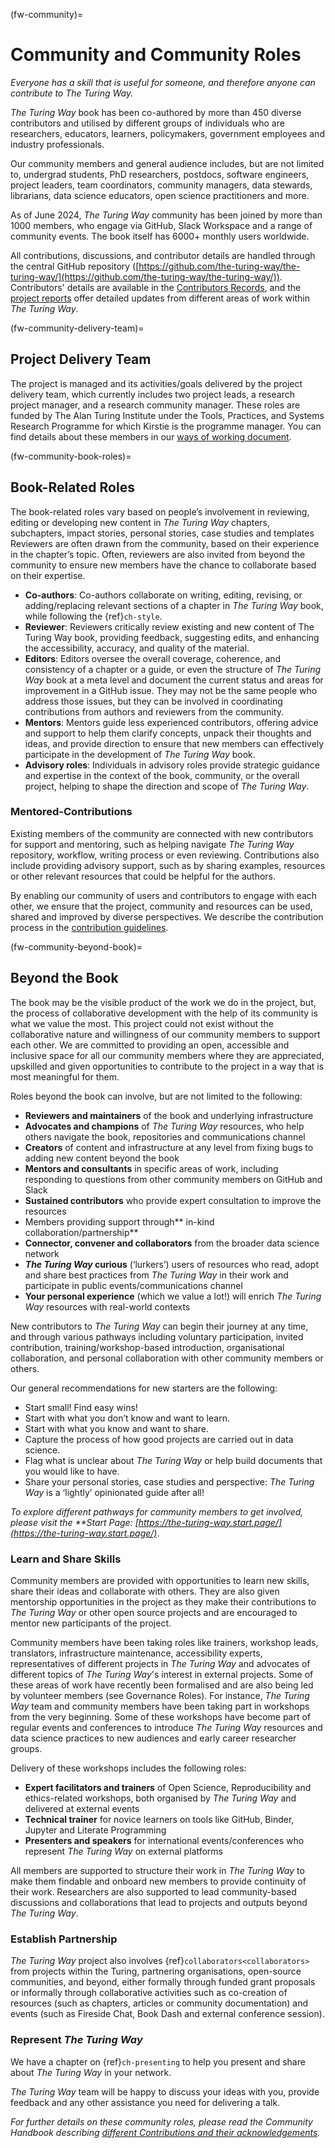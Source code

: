 (fw-community)=
# Community and Community Roles

_Everyone has a skill that is useful for someone, and therefore anyone can contribute to The Turing Way._

_The Turing Way_ book has been co-authored by more than 450 diverse contributors and utilised by different groups of individuals who are researchers, educators, learners, policymakers, government employees and industry professionals.

Our community members and general audience includes, but are not limited to, undergrad students, PhD researchers, postdocs, software engineers, project leaders, team coordinators, community managers, data stewards, librarians, data science educators, open science practitioners and more.

As of June 2024, _The Turing Way_ community has been joined by more than 1000 members, who engage via GitHub, Slack Workspace and a range of community events.
The book itself has 6000+ monthly users worldwide.

All contributions, discussions, and contributor details are handled through the central GitHub repository ([https://github.com/the-turing-way/the-turing-way/](https://github.com/the-turing-way/the-turing-way/)). 
Contributors' details are available in the [Contributors Records](https://the-turing-way.netlify.app/afterword/contributors-record.html%C2%A0), and the [project reports](https://github.com/the-turing-way/the-turing-way/tree/main/project_management/quarterly_reports) offer detailed updates from different areas of work within _The Turing Way_.

(fw-community-delivery-team)=
## Project Delivery Team

The project is managed and its activities/goals delivered by the project delivery team, which currently includes two project leads, a research project manager, and a research community manager.
These roles are funded by The Alan Turing Institute under the Tools, Practices, and Systems Research Programme for which Kirstie is the programme manager.
You can find details about these members in our [ways of working document](https://github.com/the-turing-way/the-turing-way/blob/main/ways_of_working.md).

(fw-community-book-roles)=
## Book-Related Roles

The book-related roles vary based on people’s involvement in reviewing, editing or developing new content in _The Turing Way_ chapters, subchapters, impact stories, personal stories, case studies and templates
Reviewers are often drawn from the community, based on their experience in the chapter’s topic.
Often, reviewers are also invited from beyond the community to ensure new members have the chance to collaborate based on their expertise.

* **Co-authors**: Co-authors collaborate on writing, editing, revising, or adding/replacing relevant sections of a chapter in _The Turing Way_ book, while following the {ref}`ch-style`.
* **Reviewer**: Reviewers critically review existing and new content of The Turing Way book, providing feedback, suggesting edits, and enhancing the accessibility, accuracy, and quality of the material.
* **Editors**: Editors oversee the overall coverage, coherence, and consistency of a chapter or a guide, or even the structure of _The Turing Way_ book at a meta level and document the current status and areas for improvement in a GitHub issue. They may not be the same people who address those issues, but they can be involved in coordinating contributions from authors and reviewers from the community.
* **Mentors**: Mentors guide less experienced contributors, offering advice and support to help them clarify concepts, unpack their thoughts and ideas, and provide direction to ensure that new members can effectively participate in the development of _The Turing Way_ book.
* **Advisory roles**: Individuals in advisory roles provide strategic guidance and expertise in the context of the book, community, or the overall project, helping to shape the direction and scope of _The Turing Way_.

### Mentored-Contributions

Existing members of the community are connected with new contributors for support and mentoring, such as helping navigate _The Turing Way_ repository, workflow, writing process or even reviewing. 
Contributions also include providing advisory support, such as by sharing examples, resources or other relevant resources that could be helpful for the authors.

By enabling our community of users and contributors to engage with each other, we ensure that the project, community and resources can be used, shared and improved by diverse perspectives.
We describe the contribution process in the [contribution guidelines](https://github.com/the-turing-way/the-turing-way/blob/master/CONTRIBUTING.md).

(fw-community-beyond-book)=
## Beyond the Book

The book may be the visible product of the work we do in the project, but, the process of collaborative development with the help of its community is what we value the most.
This project could not exist without the collaborative nature and willingness of our community members to support each other.
We are committed to providing an open, accessible and inclusive space for all our community members where they are appreciated, upskilled and given opportunities to contribute to the project in a way that is most meaningful for them.

Roles beyond the book can involve, but are not limited to the following:

* **Reviewers and maintainers** of the book and underlying infrastructure
* **Advocates and champions** of _The Turing Way_ resources, who help others navigate the book, repositories and communications channel
* **Creators** of content and infrastructure at any level from fixing bugs to adding new content beyond the book
* **Mentors and consultants** in specific areas of work, including responding to questions from other community members on GitHub and Slack
* **Sustained contributors** who provide expert consultation to improve the resources
* Members providing support through** in-kind collaboration/partnership**
* **Connector, convener and collaborators** from the broader data science network
* **_The Turing Way_ curious** (‘lurkers’) users of resources who read, adopt and share best practices from _The Turing Way_ in their work and participate in public events/communications channel
* **Your personal experience** (which we value a lot!) will enrich _The Turing Way_ resources with real-world contexts

New contributors to _The Turing Way_ can begin their journey at any time, and through various pathways including voluntary participation, invited contribution, training/workshop-based introduction, organisational collaboration, and personal collaboration with other community members or others.

Our general recommendations for new starters are the following:

* Start small! Find easy wins!
* Start with what you don’t know and want to learn.
* Start with what you know and want to share.
* Capture the process of how good projects are carried out in data science.
* Flag what is unclear about _The Turing Way_ or help build documents that you would like to have.
* Share your personal stories, case studies and perspective: _The Turing Way_ is a ‘lightly’ opinionated guide after all!

_To explore different pathways for community members to get involved, please visit the **Start Page: [https://the-turing-way.start.page/](https://the-turing-way.start.page/)_.

### Learn and Share Skills

Community members are provided with opportunities to learn new skills, share their ideas and collaborate with others. 
They are also given mentorship opportunities in the project as they make their contributions to _The Turing Way_ or other open source projects and are encouraged to mentor new participants of the project. 

Community members have been taking roles like trainers, workshop leads, translators, infrastructure maintenance, accessibility experts, representatives of different projects in _The Turing Way_ and advocates of different topics of _The Turing Way_'s interest in external projects.
Some of these areas of work have recently been formalised and are also being led by volunteer members (see Governance Roles).
For instance, _The Turing Way_ team and community members have been taking part in workshops from the very beginning.
Some of these workshops have become part of regular events and conferences to introduce _The Turing Way_ resources and data science practices to new audiences and early career researcher groups.

Delivery of these workshops includes the following roles:

* **Expert facilitators and trainers** of Open Science, Reproducibility and ethics-related workshops, both organised by _The Turing Way_ and delivered at external events
* **Technical trainer** for novice learners on tools like GitHub, Binder, Jupyter and Literate Programming 
* **Presenters and speakers** for international events/conferences who represent _The Turing Way_ on external platforms

All members are supported to structure their work in _The Turing Way_ to make them findable and onboard new members to provide continuity of their work.
Researchers are also supported to lead community-based discussions and collaborations that lead to projects and outputs beyond _The Turing Way_.

### Establish Partnership

_The Turing Way_ project also involves {ref}`collaborators<collaborators>` from projects within the Turing, partnering organisations, open-source communities, and beyond, either formally through funded grant proposals or informally through collaborative activities such as co-creation of resources (such as chapters, articles or community documentation) and events (such as Fireside Chat, Book Dash and external conference session).

### Represent _The Turing Way_

We have a chapter on {ref}`ch-presenting` to help you present and share about _The Turing Way_ in your network.

_The Turing Way_ team will be happy to discuss your ideas with you, provide feedback and any other assistance you need for delivering a talk.

_For further details on these community roles, please read the Community Handbook describing [different Contributions and their acknowledgements](https://the-turing-way.netlify.app/community-handbook/acknowledgement/acknowledgement-examples.html)._